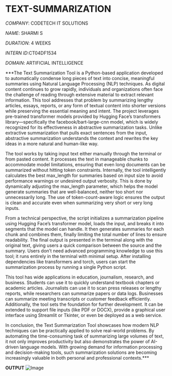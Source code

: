 # TEXT-SUMMARIZATION

*COMPANY*: CODETECH IT SOLUTIONS

*NAME*: SHARMI S

*DURATION*: 4 WEEKS 

*INTERN ID*:CT04DF1534

*DOMAIN*: ARTIFICIAL INTELLIGENCE

***The Text Summarization Tool is a Python-based application developed to automatically condense long pieces of text into concise, meaningful summaries using Natural Language Processing (NLP) techniques. As digital content continues to grow rapidly, individuals and organizations often face the challenge of reading through extensive material to extract relevant information. This tool addresses that problem by summarizing lengthy articles, essays, reports, or any form of textual content into shorter versions while preserving the essential meaning and intent. The project leverages pre-trained transformer models provided by Hugging Face’s transformers library—specifically the facebook/bart-large-cnn model, which is widely recognized for its effectiveness in abstractive summarization tasks. Unlike extractive summarization that pulls exact sentences from the input, abstractive summarization understands the context and rewrites the key ideas in a more natural and human-like way.

The tool works by taking input text either manually through the terminal or from pasted content. It processes the text in manageable chunks to accommodate model limitations, ensuring that even long documents can be summarized without hitting token constraints. Internally, the tool intelligently calculates the best max_length for summaries based on input size to avoid performance warnings or undesired output verbosity. This is done by dynamically adjusting the max_length parameter, which helps the model generate summaries that are well-balanced, neither too short nor unnecessarily long. The use of token-count-aware logic ensures the output is clean and accurate even when summarizing very short or very long inputs.

From a technical perspective, the script initializes a summarization pipeline using Hugging Face’s transformer model, loads the input, and breaks it into segments that the model can handle. It then generates summaries for each chunk and combines them, finally limiting the total number of lines to ensure readability. The final output is presented in the terminal along with the original text, giving users a quick comparison between the source and the summary. Users don’t need advanced programming knowledge to use this tool; it runs entirely in the terminal with minimal setup. After installing dependencies like transformers and torch, users can start the summarization process by running a single Python script.

This tool has wide applications in education, journalism, research, and business. Students can use it to quickly understand textbook chapters or academic articles. Journalists can use it to scan press releases or lengthy reports, while researchers can summarize papers or data logs. Businesses can summarize meeting transcripts or customer feedback efficiently. Additionally, the tool sets the foundation for further development. It can be extended to support file inputs (like PDF or DOCX), provide a graphical user interface using Streamlit or Tkinter, or even be deployed as a web service.

In conclusion, the Text Summarization Tool showcases how modern NLP techniques can be practically applied to solve real-world problems. By automating the time-consuming task of summarizing large volumes of text, it not only improves productivity but also demonstrates the power of AI-driven language models. With growing demand for information processing and decision-making tools, such summarization solutions are becoming increasingly valuable in both personal and professional contexts.***

****OUTPUT****
![Image](https://github.com/user-attachments/assets/d5e91c45-b53b-406e-b9f8-87bf9b15c5fe)
